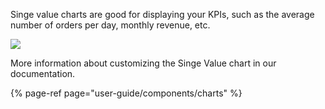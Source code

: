 Singe value charts are good for displaying your KPIs, such as the average number of orders per day, monthly revenue, etc.

![](https://gblobscdn.gitbook.com/assets%2F-LQ08RFAKZvFADEiXKFy%2F-MEUTS5Cb65Kk4L2d8GI%2F-MEUt9kO-FdUp3zDzfsz%2Fimage.png?alt=media&token=10b560e3-6589-414b-8a8e-e124daebbab7)

More information about customizing the Singe Value chart in our documentation.

{% page-ref page="user-guide/components/charts" %}

